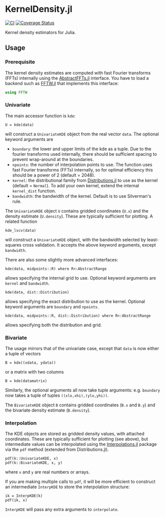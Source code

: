 # KernelDensity.jl

[![CI](https://github.com/JuliaStats/KernelDensity.jl/actions/workflows/CI.yml/badge.svg)](https://github.com/JuliaStats/KernelDensity.jl/actions/workflows/CI.yml)
[![Coverage Status](https://coveralls.io/repos/github/JuliaStats/KernelDensity.jl/badge.svg)](https://coveralls.io/github/JuliaStats/KernelDensity.jl)

Kernel density estimators for Julia.

## Usage

### Prerequisite

The kernel density estimates are computed with fast Fourier transforms (FFTs) internally using the [AbstractFFTs.jl](https://github.com/JuliaMath/AbstractFFTs.jl) interface.
You have to load a backend such as [FFTW.jl](https://github.com/JuliaMath/FFTW.jl) that implements this interface:

```julia
using FFTW
```

### Univariate
The main accessor function is `kde`:

```
U = kde(data)
```

will construct a `UnivariateKDE` object from the real vector `data`. The
optional keyword arguments are
* `boundary`: the lower and upper limits of the kde as a tuple. Due to the
  fourier transforms used internally, there should be sufficient spacing to
  prevent wrap-around at the boundaries.
* `npoints`: the number of interpolation points to use. The function uses
  fast Fourier transforms (FFTs) internally, so for optimal efficiency this
  should be a power of 2 (default = 2048).
* `kernel`: the distributional family from
  [Distributions.jl](https://github.com/JuliaStats/Distributions.jl) to use as
  the kernel (default = `Normal`). To add your own kernel, extend the internal
  `kernel_dist` function.
* `bandwidth`: the bandwidth of the kernel. Default is to use Silverman's
  rule.

The `UnivariateKDE` object `U` contains gridded coordinates (`U.x`) and the density
estimate (`U.density`). These are typically sufficient for plotting.
A related function

``` kde_lscv(data) ```

will construct a `UnivariateKDE` object, with the bandwidth selected by
least-squares cross validation. It accepts the above keyword arguments, except
`bandwidth`.


There are also some slightly more advanced interfaces:
```
kde(data, midpoints::R) where R<:AbstractRange
```
allows specifying the internal grid to use. Optional keyword arguments are
`kernel` and `bandwidth`.

```
kde(data, dist::Distribution)
```
allows specifying the exact distribution to use as the kernel. Optional
keyword arguments are `boundary` and `npoints`.

```
kde(data, midpoints::R, dist::Distribution) where R<:AbstractRange
```
allows specifying both the distribution and grid.

### Bivariate

The usage mirrors that of the univariate case, except that `data` is now
either a tuple of vectors
```
B = kde((xdata, ydata))
```
or a matrix with two columns
```
B = kde(datamatrix)
```
Similarly, the optional arguments all now take tuple arguments:
e.g. `boundary` now takes a tuple of tuples `((xlo,xhi),(ylo,yhi))`.

The `BivariateKDE` object `B` contains gridded coordinates (`B.x` and `B.y`) and the bivariate density
estimate (`B.density`).

### Interpolation

The KDE objects are stored as gridded density values, with attached
coordinates. These are typically sufficient for plotting (see above), but
intermediate values can be interpolated using the
[Interpolations.jl](https://github.com/tlycken/Interpolations.jl) package via the `pdf` method
(extended from Distributions.jl).

```
pdf(k::UnivariateKDE, x)
pdf(k::BivariateKDE, x, y)
```

where `x` and `y` are real numbers or arrays.

If you are making multiple calls to `pdf`, it will be more efficient to
construct an intermediate `InterpKDE` to store the interpolation structure:

```
ik = InterpKDE(k)
pdf(ik, x)
```

`InterpKDE` will pass any extra arguments to `interpolate`.
